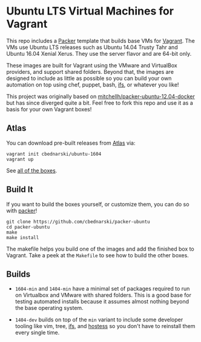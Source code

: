 # Ubuntu LTS Virtual Machines for Vagrant

This repo includes a [Packer](https://packer.io) template that builds base VMs for [Vagrant](https://vagrantup.com). The VMs use Ubuntu LTS releases such as Ubuntu 14.04 Trusty Tahr and Ubuntu 16.04 Xenial Xerus. They use the server flavor and are 64-bit only.

These images are built for Vagrant using the VMware and VirtualBox providers, and support shared folders. Beyond that, the images are designed to include as little as possible so you can build your own automation on top using chef, puppet, bash, [ifs](https://github.com/cbednarski/ifs-python), or whatever you like!

This project was originally based on [mitchellh/packer-ubuntu-12.04-docker](https://github.com/mitchellh/packer-ubuntu-12.04-docker) but has since diverged quite a bit. Feel free to fork this repo and use it as a basis for your own Vagrant boxes!

## Atlas

You can download pre-built releases from [Atlas](https://atlas.hashicorp.com/cbednarski/boxes/ubuntu-1604) via:

    vagrant init cbednarski/ubuntu-1604
    vagrant up

See [all of the boxes](https://atlas.hashicorp.com/boxes/search?utf8=✓&sort=&provider=&q=cbednarski).

## Build It

If you want to build the boxes yourself, or customize them, you can do so with [packer](http://www.packer.io/download)!

    git clone https://github.com/cbednarski/packer-ubuntu
    cd packer-ubuntu
    make
    make install

The makefile helps you build one of the images and add the finished box to Vagrant. Take a peek at the `Makefile` to see how to build the other boxes.

## Builds

- `1604-min` and `1404-min` have a minimal set of packages required to run on Virtualbox and VMware with shared folders. This is a good base for testing automated installs because it assumes almost nothing beyond the base operating system.

- `1404-dev` builds on top of the `min` variant to include some developer tooling like vim, tree, [ifs](https://github.com/cbednarski/ifs-python), and [hostess](https://github.com/cbednarski/hostess) so you don't have to reinstall them every single time.
